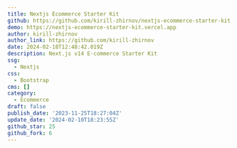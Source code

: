 ```yaml
---
title: Nextjs Ecommerce Starter Kit
github: https://github.com/kirill-zhirnov/nextjs-ecommerce-starter-kit
demo: https://nextjs-ecommerce-starter-kit.vercel.app
author: kirill-zhirnov
author_link: https://github.com/kirill-zhirnov
date: 2024-02-18T12:48:42.019Z
description: Next.js v14 E-commerce Starter Kit
ssg:
  - Nextjs
css:
  - Bootstrap
cms: []
category:
  - Ecommerce
draft: false
publish_date: '2023-11-25T18:27:04Z'
update_date: '2024-02-10T18:23:55Z'
github_star: 25
github_fork: 6
---
```

